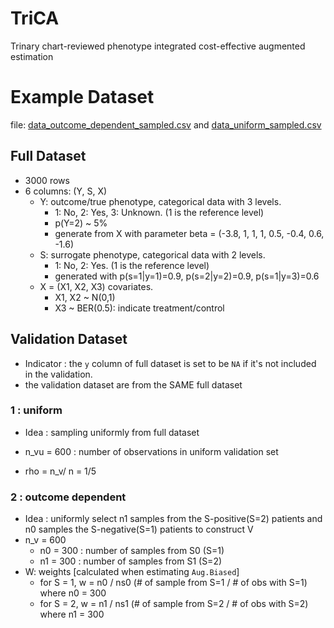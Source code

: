 # TriCA

Trinary chart-reviewed phenotype integrated cost-effective augmented estimation

# Example Dataset

file: [data_outcome_dependent_sampled.csv](https://github.com/Penncil/SSL/blob/master/data_outcome_dependent_sampled.csv) and [data_uniform_sampled.csv](https://github.com/Penncil/SSL/blob/master/data_uniform_sampled.csv)



## Full Dataset

- 3000 rows
- 6 columns: (Y, S, X)
  - Y: outcome/true phenotype, categorical data with 3 levels.
    - 1: No, 2: Yes, 3: Unknown. (1 is the reference level)
    - p(Y=2) ~ 5%
    - generate from X with parameter beta = (-3.8, 1, 1, 1, 0.5, -0.4, 0.6, -1.6)
  - S: surrogate phenotype, categorical data with 2 levels.
    - 1: No, 2: Yes. (1 is the reference level)
    - generated with p(s=1|y=1)=0.9, p(s=2|y=2)=0.9, p(s=1|y=3)=0.6
  - X = (X1, X2, X3) covariates. 
    - X1, X2 ~ N(0,1)
    - X3 ~ BER(0.5): indicate treatment/control



## Validation Dataset

- Indicator : the `y` column of full dataset is set to be `NA` if it's not included in the validation.
- the validation dataset are from the SAME full dataset



### 1 : uniform

- Idea : sampling uniformly from full dataset

- n_vu = 600 : number of observations in uniform validation set
- rho = n_v/ n = 1/5



### 2 : outcome dependent

- Idea : uniformly select n1 samples from the S-positive(S=2) patients and n0 samples the S-negative(S=1) patients to construct V
- n_v = 600
  - n0 = 300 :  number of samples from S0 (S=1)
  - n1 = 300 : number of samples from S1 (S=2)
- W: weights [calculated when estimating `Aug.Biased`]
  - for S = 1, w = n0 / ns0 (# of sample from S=1 / # of obs with S=1) where n0 = 300
  - for S = 2, w = n1 / ns1 (# of sample from S=2 / # of obs with S=2) where n1 = 300





